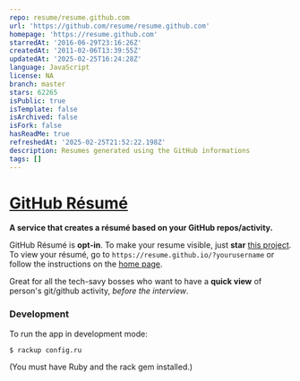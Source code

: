```yaml
---
repo: resume/resume.github.com
url: 'https://github.com/resume/resume.github.com'
homepage: 'https://resume.github.com'
starredAt: '2016-06-29T23:16:26Z'
createdAt: '2011-02-06T13:39:55Z'
updatedAt: '2025-02-25T16:24:28Z'
language: JavaScript
license: NA
branch: master
stars: 62265
isPublic: true
isTemplate: false
isArchived: false
isFork: false
hasReadMe: true
refreshedAt: '2025-02-25T21:52:22.198Z'
description: Resumes generated using the GitHub informations
tags: []
---
```


# [GitHub Résumé](https://resume.github.io/)

**A service that creates a résumé based on your GitHub repos/activity.**

GitHub Résumé is **opt-in**. To make your resume visible, just **star** [this project](https://github.com/resume/resume.github.com). To view your résumé, go to `https://resume.github.io/?yourusername` or follow the instructions on the [home page](https://resume.github.io/).

Great for all the tech-savy bosses who want to have a **quick view** of person's git/github activity, _before the interview_.

### Development

To run the app in development mode:

    $ rackup config.ru

(You must have Ruby and the rack gem installed.)
